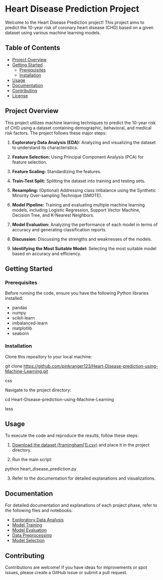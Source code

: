 # Heart Disease Prediction Project

Welcome to the Heart Disease Prediction project! This project aims to predict the 10-year risk of coronary heart disease (CHD) based on a given dataset using various machine learning models.

## Table of Contents
- [Project Overview](#project-overview)
- [Getting Started](#getting-started)
  - [Prerequisites](#prerequisites)
  - [Installation](#installation)
- [Usage](#usage)
- [Documentation](#documentation)
- [Contributing](#contributing)
- [License](#license)

## Project Overview

This project utilizes machine learning techniques to predict the 10-year risk of CHD using a dataset containing demographic, behavioral, and medical risk factors. The project follows these major steps:

1. **Exploratory Data Analysis (EDA):** Analyzing and visualizing the dataset to understand its characteristics.

2. **Feature Selection:** Using Principal Component Analysis (PCA) for feature selection.

3. **Feature Scaling:** Standardizing the features.

4. **Train-Test Split:** Splitting the dataset into training and testing sets.

5. **Resampling:** (Optional) Addressing class imbalance using the Synthetic Minority Over-sampling Technique (SMOTE).

6. **Model Pipeline:** Training and evaluating multiple machine learning models, including Logistic Regression, Support Vector Machine, Decision Tree, and K-Nearest Neighbors.

7. **Model Evaluation:** Analyzing the performance of each model in terms of accuracy and generating classification reports.

8. **Discussion:** Discussing the strengths and weaknesses of the models.

9. **Identifying the Most Suitable Model:** Selecting the most suitable model based on accuracy and efficiency.

## Getting Started

### Prerequisites

Before running the code, ensure you have the following Python libraries installed:

- pandas
- numpy
- scikit-learn
- imbalanced-learn
- matplotlib
- seaborn

### Installation

Clone this repository to your local machine:

git clone https://github.com/pinkranger123/Heart-Disease-prediction-using-Machine-Learning.git

css


Navigate to the project directory:

cd Heart-Disease-prediction-using-Machine-Learning

less


## Usage

To execute the code and reproduce the results, follow these steps:

1. [Download the dataset (framingham[1].csv)](link-to-dataset) and place it in the project directory.

2. Run the main script:

python heart_disease_prediction.py



3. Refer to the documentation for detailed explanations and visualizations.

## Documentation

For detailed documentation and explanations of each project phase, refer to the following files and notebooks:

- [Exploratory Data Analysis](exploratory_data_analysis.ipynb)
- [Model Training](model_training.ipynb)
- [Model Evaluation](model_evaluation.ipynb)
- [Data Preprocessing](docs/data_preprocessing.ipynb)
- [Model Selection](docs/model_selection.ipynb)

## Contributing

Contributions are welcome! If you have ideas for improvements or spot issues, please create a GitHub issue or submit a pull request.
